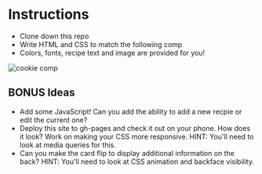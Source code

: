 # Instructions

- Clone down this repo 
- Write HTML and CSS to match the following comp
- Colors, fonts, recipe text and image are provided for you!

![cookie comp](https://github.com/turingschool-examples/cookie-comp/blob/main/images/cookieComp.png)

## BONUS Ideas
- Add some JavaScript! Can you add the ability to add a new recpie or edit the current one? 
- Deploy this site to gh-pages and check it out on your phone. How does it look? Work on making your CSS more responsive. HINT: You'll need to look at media queries for this. 
- Can you make the card flip to display additional information on the back? HINT: You'll need to look at CSS animation and backface visibility. 
